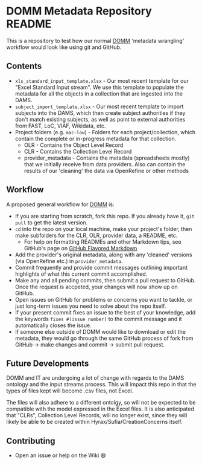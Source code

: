 # DOMM Metadata Repository README

This is a repository to test how our normal [DOMM](https://github.com/orgs/ucsdlib/teams/domm) 'metadata wrangling' workflow would look like using git and GitHub.  

## Contents
+ `xls_standard_input_template.xlsx` - Our most recent template for our "Excel Standard Input stream". We use this template to populate the metadata for all the objects in a collection that are ingested into the DAMS.
+ `subject_import_template.xlsx` - Our most recent template to import subjects into the DAMS, which then create subject authorities if they don't match existing subjects, as well as point to external authorities from FAST, LoC, VIAF, Wikidata, etc.
+ Project folders (e.g. `mac-low`) - Folders for each project/collection, which contain the complete or in-progress metadata for that collection.
  + OLR - Contains the Object Level Record
  + CLR - Contains the Collection Level Record
  + provider_metadata - Contains the metadata (spreadsheets mostly) that we initially receive from data providers. Also can contain the results of our 'cleaning' the data via OpenRefine or other methods

## Workflow

A proposed general workflow for [DOMM](https://github.com/orgs/ucsdlib/teams/domm) is:  
+ If you are starting from scratch, fork this repo. If you already have it, `git pull` to get the latest version.
+ `cd` into the repo on your local machine, make your project's folder, then make subfolders for the CLR, OLR, provider data, a README, etc.
  + For help on formatting READMEs and other Markdown tips, see GitHub's page on [GitHub Flavored Markdown](https://help.github.com/articles/basic-writing-and-formatting-syntax/)
+ Add the provider's original metadata, along with any 'cleaned' versions (via OpenRefine etc.) in `provider_metadata`.  
+ Commit frequently and provide commit messages outlining important highlights of what this current commit accomplished.
+ Make any and all pending commits, then submit a pull request to GitHub. Once the request is accpeted, your changes will now show up on GitHub.   
+ Open issues on GitHub for problems or concerns you want to tackle, or just long-term issues you need to solve about the repo itself.
+ If your present commit fixes an issue to the best of your knowledge, add the keywords `fixes #(issue number)` to the commit message and it automatically closes the issue.
+ If someone else outside of DOMM would like to download or edit the metadata, they would go through the same GitHub process of fork from GitHub -> make changes and commit -> submit pull request.

## Future Developments

DOMM and IT are undergoing a lot of change with regards to the DAMS ontology and the input streams process. This will impact this repo in that the types of files kept will become .csv files, not Excel.  
  
The files will also adhere to a different ontolgy, so will not be expected to be compatible with the model expressed in the Excel files. It is also anticipated that "CLRs", Collection Level Records, will no longer exist, since they will likely be able to be created within Hyrax/Sufia/CreationConcerns itself.  

## Contributing

+ Open an issue or help on the Wiki :smile:
